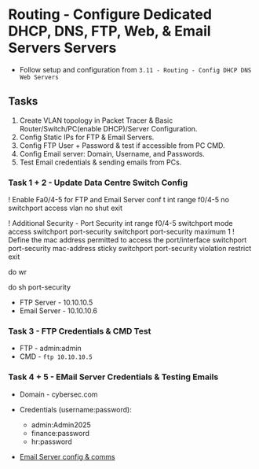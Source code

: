 # Routing - Configure Dedicated DHCP, DNS, FTP, Web, & Email Servers Servers

+ Follow setup and configuration from `3.11 - Routing - Config DHCP DNS Web Servers`


## Tasks
1. Create VLAN topology in Packet Tracer & Basic Router/Switch/PC(enable DHCP)/Server Configuration.
2. Config Static IPs for FTP & Email Servers.
3. Config FTP User + Password & test if accessible from PC CMD.
4. Config Email server: Domain, Username, and Passwords.
5. Test Email credentials & sending emails from PCs.

### Task 1 + 2 - Update Data Centre Switch Config
! Enable Fa0/4-5 for FTP and Email Server
conf t
int range f0/4-5
no switchport access vlan
no shut
exit

! Additional Security - Port Security
int range f0/4-5
switchport mode access
switchport port-security
switchport port-security maximum 1
! Define the mac address permitted to access the port/interface
switchport port-security mac-address sticky
switchport port-security violation restrict
exit

do wr

do sh port-security

+ FTP Server - 10.10.10.5
+ Email Server - 10.10.10.6


### Task 3 - FTP Credentials & CMD Test
+ FTP - admin:admin
+ CMD - `ftp 10.10.10.5`

### Task 4 + 5 - EMail Server Credentials & Testing Emails
+ Domain - cybersec.com
+ Credentials (username:password):
	+ admin:Admin2025
	+ finance:password
	+ hr:password

+ [Email Server config & comms](https://www.youtube.com/watch?v=xsao9bEzGso)
